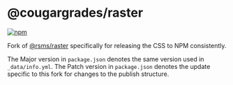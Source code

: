 # @cougargrades/raster

[![npm](https://img.shields.io/npm/v/@cougargrades/raster)](https://www.npmjs.com/@cougargrades/raster)

Fork of [@rsms/raster](https://github.com/rsms/raster) specifically for releasing the CSS to NPM consistently.

The Major version in `package.json` denotes the same version used in `_data/info.yml`. The Patch version in `package.json` denotes the update specific to this fork for changes to the publish structure.